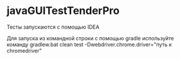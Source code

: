 # javaGUITestTenderPro
Тесты запускаются с помощью IDEA

Для запуска из командной строки с помощью gradle используйте команду
gradlew.bat clean test -Dwebdriver.chrome.driver="путь к chromedriver"